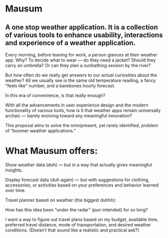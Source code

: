 # Mausum
A one stop weather application.
It is a collection of various tools to enhance usability, interactions and experience of a weather application.
-----------------------------------------------------------------------------------------------------------------

Every morning, before leaving for work, a person glances at their weather app. Why? To decide what to wear — do they need a jacket? Should they carry an umbrella? Or can they plan a sunbathing session by the river?

But how often do we really get answers to our actual curiosities about the weather? All we usually see is the same old temperature reading, a fancy "feels like" number, and a barebones hourly forecast.

In this era of convenience, is that really enough?

With all the advancements in user experience design and the modern functionality of various tools, how is it that weather apps remain universally archaic — barely evolving toward any meaningful innovation?

This proposal aims to solve the omnipresent, yet rarely identified, problem of “boomer weather applications.”

# What Mausum offers:
Show weather data (duh) — but in a way that actually gives meaningful insights.

Display forecast data (duh again) — but with suggestions for clothing, accessories, or activities based on your preferences and behavior learned over time.

Travel planner based on weather (the biggest duhhh):

How has this idea been “under the radar” (pun intended) for so long?

I want a way to figure out travel plans based on my budget, available time, preferred travel distance, mode of transportation, and desired weather conditions.
(Doesn’t that sound like a realistic and practical ask?)
